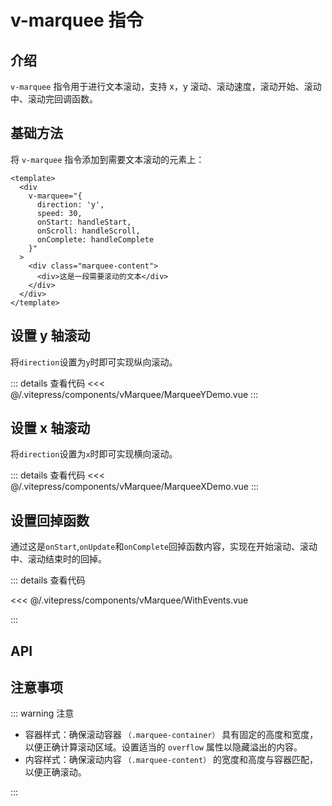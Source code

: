 # v-marquee 指令

## 介绍

`v-marquee` 指令用于进行文本滚动，支持 x，y 滚动、滚动速度，滚动开始、滚动中、滚动完回调函数。

## 基础方法

将 `v-marquee` 指令添加到需要文本滚动的元素上：

```vue
<template>
  <div
    v-marquee="{
      direction: 'y',
      speed: 30,
      onStart: handleStart,
      onScroll: handleScroll,
      onComplete: handleComplete
    }"
  >
    <div class="marquee-content">
      <div>这是一段需要滚动的文本</div>
    </div>
  </div>
</template>
```

## 设置 y 轴滚动

将`direction`设置为`y`时即可实现纵向滚动。

<MarqueeYDemo />

::: details 查看代码
<<< @/.vitepress/components/vMarquee/MarqueeYDemo.vue
:::

## 设置 x 轴滚动

将`direction`设置为`x`时即可实现横向滚动。

<MarqueeXDemo />

::: details 查看代码
<<< @/.vitepress/components/vMarquee/MarqueeXDemo.vue
:::

## 设置回掉函数

通过这是`onStart`,`onUpdate`和`onComplete`回掉函数内容，实现在开始滚动、滚动中、滚动结束时的回掉。

<WithEvent />

::: details 查看代码

<<< @/.vitepress/components/vMarquee/WithEvents.vue

:::

## API

<ApiTable :data="apiData"/>

<script setup>
import MarqueeXDemo from '../.vitepress/components/vMarquee/MarqueeXDemo.vue';
import MarqueeYDemo from '../.vitepress/components/vMarquee/MarqueeYDemo.vue';
import WithEvent from '../.vitepress/components/vMarquee/WithEvents.vue';
import ApiTable from '../.vitepress/components/ApiTable.vue'

const apiData = [
    {
        name: 'direction',
        description: '滚动方向，x表示水平滚动，y表示垂直滚动',
        type: 'String',
        default: 'x',
        required: false
    },
    {
        name:'speed',
        description: '滚动速度，单位为(像素/秒)',
        type: 'Number',
        default: '50',
        required: false
    },
    {
        name: 'onStart',
        description: '滚动开始触发的回调函数',
        type: 'Function',
        default: 'null',
        required: false
    },
    {
        name: 'onScroll',
        description: '滚动中触发的回调函数',
        type: 'Function',
        default: 'null',
        required: false
    },
    {
        name: 'onComplete',
        description: '单次滚动结束时触发的回调函数',
        type: 'Function',
        default: 'null',
        required: false
    },
]
</script>

## 注意事项

::: warning 注意

- 容器样式：确保滚动容器 `（.marquee-container）` 具有固定的高度和宽度，以便正确计算滚动区域。设置适当的 `overflow` 属性以隐藏溢出的内容。
- 内容样式：确保滚动内容 `（.marquee-content）` 的宽度和高度与容器匹配，以便正确滚动。

:::
